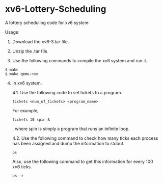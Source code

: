 # xv6-Lottery-Scheduling
A lottery scheduling code for xv6 system

Usage:
1. Download the xv6-3.tar file.

2. Unzip the .tar file.

3. Use the following commands to compile the xv6 system and run it.

```
$ make
$ make qemu-nox
```

4. In xv6 system. 

    4.1.  Use the following code to set tickets to a program.
    ```
    tickets <num_of_tickets> <program_name>
    ```
      For example,
      ```
      tickets 10 spin &
      ```
      , where spin is simply a program that runs an infinite loop.

      4.2. Use the following command to check how many ticks each process has been assigned and dump the information to stdout.
      ```
      ps
      ```
      Also, use the following command to get this information for every 100 xv6 ticks.
      ```
      ps -r
      ```

